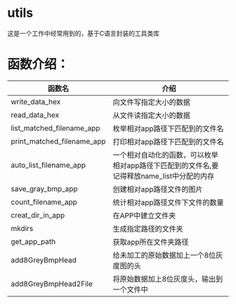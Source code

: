# utils

这是一个工作中经常用到的，基于C语言封装的工具类库

# 函数介绍：
函数名     | 介绍
-------- | -----
write_data_hex| 向文件写指定大小的数据
read_data_hex|  从文件读指定大小的数据
list_matched_filename_app  | 枚举相对app路径下匹配到的文件名
 print_matched_filename_app | 打印相对app路径下匹配到的文件名
auto_list_filename_app  |  一个相对自动化的函数，可以枚举相对app路径下匹配到的文件名,要记得释放name_list中分配的内存
 save_gray_bmp_app | 创建相对app路径文件的图片
count_filename_app | 统计相对app路径文件下文件的数量
creat_dir_in_app | 在APP中建立文件夹
mkdirs | 生成指定路径的文件夹
get_app_path | 获取app所在文件夹路径
add8GreyBmpHead | 给未加工的原始数据加上一个8位灰度图的头
add8GreyBmpHead2File | 将原始数据加上8位灰度头，输出到一个文件中
